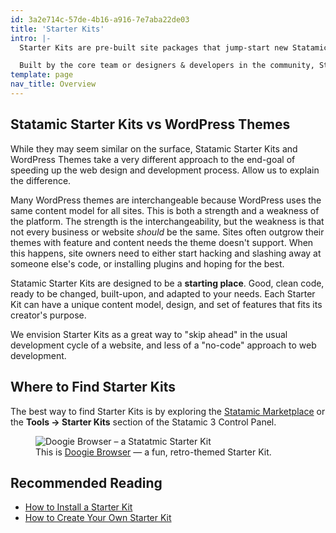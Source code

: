 ```yaml
---
id: 3a2e714c-57de-4b16-a916-7e7aba22de03
title: 'Starter Kits'
intro: |-
  Starter Kits are pre-built site packages that jump-start new Statamic sites with features, functionality, and even design.

  Built by the core team or designers & developers in the community, Starter Kits can can cover a wide range of uses, from fully-built, ready-to-go sites, to developer-focused boilerplates for common frontend frameworks. Starter Kits can be shared and even sold on the <a href="https://statamic.com/marketplace">Statamic Marketplace</a>.
template: page
nav_title: Overview
---
```

## Statamic Starter Kits vs WordPress Themes

While they may seem similar on the surface, Statamic Starter Kits and WordPress Themes take a very different approach to the end-goal of speeding up the web design and development process. Allow us to explain the difference.

Many WordPress themes are interchangeable because WordPress uses the same content model for all sites. This is both a strength and a weakness of the platform. The strength is the interchangeability, but the weakness is that not every business or website _should_ be the same. Sites often outgrow their themes with feature and content needs the theme doesn't support. When this happens, site owners need to either start hacking and slashing away at someone else's code, or installing plugins and hoping for the best.

Statamic Starter Kits are designed to be a **starting place**. Good, clean code, ready to be changed, built-upon, and adapted to your needs. Each Starter Kit can have a unique content model, design, and set of features that fits its creator's purpose.

We envision Starter Kits as a great way to "skip ahead" in the usual development cycle of a website, and less of a "no-code" approach to web development.
## Where to Find Starter Kits

The best way to find Starter Kits is by exploring the [Statamic Marketplace](https://statamic.com/marketplace) or the **Tools &rarr; Starter Kits** section of the Statamic 3 Control Panel.

<figure>
    <img src="https://github.com/statamic/statamic-starter-doogie-browser/raw/master/screenshot.png" alt="Doogie Browser – a Statatmic Starter Kit">
    <figcaption>This is <a class="font-bold text-blue-dark no-underline" href="https://github.com/statamic/statamic-starter-doogie-browser">Doogie Browser</a> — a fun, retro-themed Starter Kit.</figcaption>
</figure>

## Recommended Reading

- [How to Install a Starter Kit](/installing-a-starter-kit)
- [How to Create Your Own Starter Kit](/creating-a-starter-kit)
